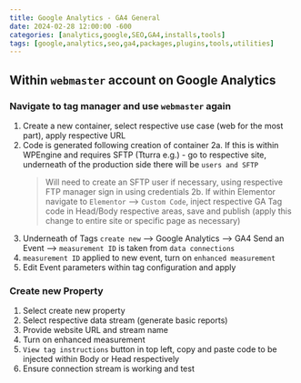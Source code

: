 ```yaml
---
title: Google Analytics - GA4 General
date: 2024-02-28 12:00:00 -600
categories: [analytics,google,SEO,GA4,installs,tools]
tags: [google,analytics,seo,ga4,packages,plugins,tools,utilities]
---
```


## Within `webmaster` account on Google Analytics
### Navigate to tag manager and use `webmaster` again
1. Create a new container, select respective use case (web for the most part), apply respective URL
2. Code is generated following creation of container
	2a. If this is within WPEngine and requires SFTP (Tturra e.g.) - go to respective site, underneath of the production side there will be `users and SFTP`
	> Will need to create an SFTP user if necessary, using respective FTP manager sign in using credentials
	2b. If within Elementor navigate to `Elementor` --> `Custom Code`, inject respective GA Tag code in Head/Body respective areas, save and publish (apply this change to entire site or specific page as necessary)
3.  Underneath of Tags `create new` --> Google Analytics --> GA4 Send an Event --> `measurement ID` is taken from `data connections`
4. `measurement ID` applied to new event, turn on `enhanced measurement`
5. Edit Event parameters within tag configuration and apply

### Create new Property
1. Select create new property
2. Select respective data stream (generate basic reports)
3. Provide website URL and stream name
4. Turn on enhanced measurement
5. `View tag instructions` button in top left, copy and paste code to be injected within Body or Head respectively
6. Ensure connection stream is working and test